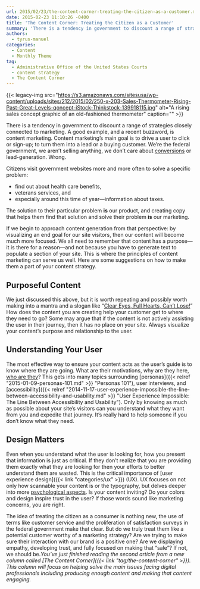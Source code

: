 ```yaml
---
url: 2015/02/23/the-content-corner-treating-the-citizen-as-a-customer.md
date: 2015-02-23 11:10:26 -0400
title: 'The Content Corner: Treating the Citizen as a Customer'
summary: 'There is a tendency in government to discount a range of strategies closely connected to marketing. A good example, and a recent buzzword, is content marketing. Content marketing&rsquo;s main goal is to drive a user to click or sign-up; to turn them into a lead or a buying customer. We&rsquo;re the federal government, we aren&rsquo;t'
authors:
  - tyrus-manuel
categories:
  - Content
  - Monthly Theme
tag:
  - Administrative Office of the United States Courts
  - content strategy
  - The Content Corner
---
```


{{< legacy-img src="https://s3.amazonaws.com/sitesusa/wp-content/uploads/sites/212/2015/02/250-x-203-Sales-Thermometer-Rising-Past-Great-Levels-qoncept-iStock-Thinkstock-139918115.jpg" alt="A rising sales concept graphic of an old-fashioned thermometer" caption="" >}} 

There is a tendency in government to discount a range of strategies closely connected to marketing. A good example, and a recent buzzword, is content marketing. Content marketing’s main goal is to drive a user to click or sign-up; to turn them into a lead or a buying customer. We’re the federal government, we aren’t selling anything, we don’t care about [conversions](http://www.nngroup.com/articles/conversion-rates/) or lead-generation. Wrong.

Citizens visit government websites more and more often to solve a specific problem:

  * find out about health care benefits,
  * veterans services, and
  * especially around this time of year—information about taxes.

The solution to their particular problem **is** our product, and creating copy that helps them find that solution and solve their problem **is** our marketing.

If we begin to approach content generation from that perspective: by visualizing an end goal for our site visitors, then our content will become much more focused. We all need to remember that content has a purpose—it is there for a reason—and not because you have to generate text to populate a section of your site. This is where the principles of content marketing can serve us well. Here are some suggestions on how to make them a part of your content strategy.

## Purposeful Content

We just discussed this above, but it is worth repeating and possibly worth making into a mantra and a slogan like “[Clear Eyes, Full Hearts, Can’t Lose!](https://www.youtube.com/watch?v=_7TOHrppa_E)” How does the content you are creating help your customer get to where they need to go? Some may argue that if the content is not actively assisting the user in their journey, then it has no place on your site. Always visualize your content’s purpose and relationship to the user.

## Understanding Your User

The most effective way to ensure your content acts as the user’s guide is to know where they are going. What are their motivations, why are they here, [who are they](http://www.copyblogger.com/deep-connections/)? This gets into many topics surrounding [personas]({{< relref "2015-01-09-personas-101.md" >}} "Personas 101"), user interviews, and [accessibility]({{< relref "2014-11-17-user-experience-impossible-the-line-between-accessibility-and-usability.md" >}} "User Experience Impossible: The Line Between Accessibility and Usability"). Only by knowing as much as possible about your site’s visitors can you understand what they want from you and expedite that journey. It’s really hard to help someone if you don’t know what they need.

## Design Matters

Even when you understand what the user is looking for, how you present that information is just as critical. If they don’t realize that you are providing them exactly what they are looking for then your efforts to better understand them are wasted. This is the critical importance of [user experience design]({{< link "categories/ux" >}}) (UX). UX focuses on not only how scannable your content is or the typography, but delves deeper into more [psychological aspects](http://thenextweb.com/dd/2014/10/22/psychology-web-design/). Is your content inviting? Do your colors and design inspire trust in the user? If those words sound like marketing concerns, you are right.

The idea of treating the citizen as a consumer is nothing new, the use of terms like customer service and the proliferation of satisfaction surveys in the federal government make that clear. But do we truly treat them like a potential customer worthy of a marketing strategy? Are we trying to make sure their interaction with our brand is a positive one? Are we displaying empathy, developing trust, and fully focused on making that “sale”? If not, we should be._You’ve just finished reading the second article from a new column called [The Content Corner]({{< link "tag/the-content-corner" >}}). This column will focus on helping solve the main issues facing digital professionals including producing enough content and making that content engaging._